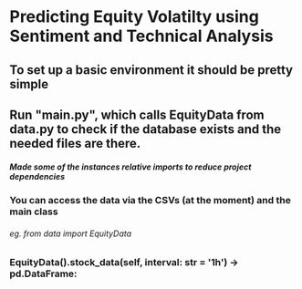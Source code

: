# Predicting Equity Volatilty using Sentiment and Technical Analysis

## To set up a basic environment it should be pretty simple
## Run "__main__.py", which calls EquityData from data.py to check if the database exists and the needed files are there.
##### Made some of the instances relative imports to reduce project dependencies


### You can access the data via the CSVs (at the moment) and the main class
###### eg. from data import EquityData
### EquityData().stock_data(self, interval: str = '1h') -> pd.DataFrame:

